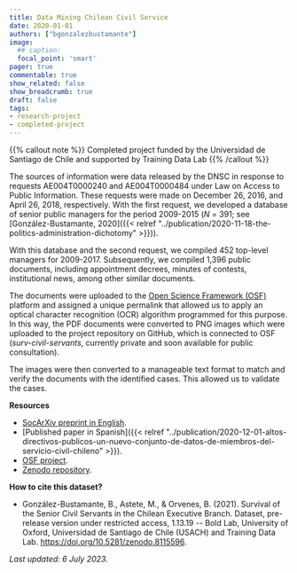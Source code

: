 ```yaml
---
title: Data Mining Chilean Civil Service
date: 2020-01-01
authors: ["bgonzalezbustamante"]
image:
  ## caption: 
  focal_point: 'smart'
pager: true
commentable: true
show_related: false
show_breadcrumb: true
draft: false
tags:
- research-project
- completed-project
---
```


{{% callout note %}}
Completed project funded by the Universidad de Santiago de Chile and supported by Training Data Lab
{{% /callout %}}

The sources of information were data released by the DNSC in response to requests AE004T0000240 and AE004T0000484 under Law on Access to Public Information. These requests were made on December 26, 2016, and April 26, 2018, respectively. With the first request, we developed a database of senior public managers for the period 2009-2015 (*N* = 391; see [González-Bustamante, 2020]({{< relref "../publication/2020-11-18-the-politics-administration-dichotomy" >}})).

<!--more-->

With this database and the second request, we compiled 452 top-level managers for 2009-2017. Subsequently, we compiled 1,396 public documents, including appointment decrees, minutes of contests, institutional news, among other similar documents.

The documents were uploaded to the [Open Science Framework (OSF)](https://doi.org/10.17605/OSF.IO/WBF6M) platform and assigned a unique permalink that allowed us to apply an optical character recognition (OCR) algorithm programmed for this purpose. In this way, the PDF documents were converted to PNG images which were uploaded to the project repository on GitHub, which is connected to OSF (*surv-civil-servants*, currently private and soon available for public consultation).

The images were then converted to a manageable text format to match and verify the documents with the identified cases. This allowed us to validate the cases.

**Resources**

* [SocArXiv preprint in English](https://doi.org/10.31235/osf.io/vshcz).
* [Published paper in Spanish]({{< relref "../publication/2020-12-01-altos-directivos-publicos-un-nuevo-conjunto-de-datos-de-miembros-del-servicio-civil-chileno" >}}).
* [OSF project](hhttps://doi.org/10.17605/OSF.IO/WBF6M).
* [Zenodo repository](https://doi.org/10.5281/zenodo.8115596).

**How to cite this dataset?**

* González-Bustamante, B., Astete, M., & Orvenes, B. (2021). Survival of the Senior Civil Servants in the Chilean Executive Branch. Dataset, pre-release version under restricted access, 1.13.19 -- Bold Lab, University of Oxford, Universidad de Santiago de Chile (USACH) and Training Data Lab. https://doi.org/10.5281/zenodo.8115596.

_Last updated: 6 July 2023._
